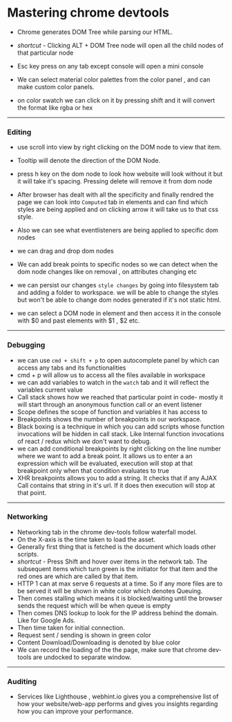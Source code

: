 
# Mastering chrome devtools

- Chrome generates DOM Tree while parsing our HTML.
- *shortcut* - Clicking ALT + DOM Tree node will open all the child nodes of that particular node
- Esc key press on any tab except console will open a mini console

- We can select material color palettes from the color panel , and can make custom color panels.
- on color swatch we can click on it by pressing shift and it will convert the format  like rgba or hex

---
### Editing

- use scroll into view by right clicking on the DOM node to view that item.
- Tooltip will denote the direction of the DOM Node.
- press h key on the dom node to look how website will look without it but it will take it's spacing. Pressing delete will remove it from dom node

- After browser has dealt with all the specificity and finally rendred the page we can look into `Computed` tab in elements and can find which styles are being applied and on clicking arrow it will take us to that css style.
- Also we can see what eventlisteners are being applied to specific dom nodes
- we can drag and drop dom nodes
- We can add break points to specific nodes so we can detect when the dom node changes like on removal , on attributes changing etc
- we can persist our changes `style changes` by going into filesystem tab and adding a folder to workspace. we will be able to change the styles but won't be able to change dom nodes generated if it's not static html.
- we can select a DOM node in element and then access it in the console with $0 and past elements with $1 , $2 etc.

---

### Debugging

- we can use `cmd + shift + p` to open autocomplete panel by which can access any tabs and its functionalities
- cmd + p will allow us to access all the files available in workspace
- we can add variables to watch in the `watch` tab and it will reflect the variables current value
- Call stack shows how we reached that particular point in code- mostly it will start through an anonymous function call or an event listener
- Scope defines the scope of function and variables it has access to
- Breakpoints shows the number of breakpoints in our workspace.
-  Black boxing is a technique in which you can add scripts whose function invocations will be hidden in call stack. Like Internal function invocations of react / redux which we don't want to debug.
- we can add conditional breakpoints by right clicking on the line number where we want to add a break point. It allows us to enter a an expression which will be evaluated, execution will stop at that breakpoint only when that condition evaluates to true 
- XHR breakpoints allows you to add a string. It checks that if any AJAX Call contains that string in it's url. If it does then execution will stop at that point.

---

### Networking

- Networking tab in the chrome dev-tools follow waterfall model. 
- On the X-axis is the time taken to load the asset.
- Generally first thing that is fetched is the document which loads other scripts.
-  *shortcut* - Press Shift and hover over items in the network tab. The subsequent items which turn green is the initiator for that item and the red ones are which are called by that item. 
- HTTP 1 can at max serve 6 requests at a time. So if any more files are to be served it will be shown in white color which denotes Queuing.
- Then comes stalling which means it is blocked/waiting until the browser sends the request which will be when queue is empty
- Then comes DNS lookup to look for the IP address behind the domain. Like for Google Ads.
- Then time taken for initial connection.
- Request sent / sending is shown in green color
- Content Download/Downloading is denoted by blue color
- We can record the loading of the the page, make sure that chrome dev-tools are undocked to separate window.
---

### Auditing

- Services like Lighthouse , webhint.io gives you a comprehensive list of how your website/web-app performs and gives you insights regarding how you can improve your performance.
<!--stackedit_data:
eyJoaXN0b3J5IjpbLTI0MTY3MjYxMCw0MTYwODM4NjUsLTYyMj
E2ODYzMSw0MTYwODM4NjUsMTAxOTkzODAwNSwxOTI1ODk5NDE2
LDEwMTk5MzgwMDUsLTEwMjg0NjAyNTksNzUyODM0NzU2LDU3Mj
A1NzY5MiwtMTU1MDQ4MDgwMSwxNTQzMTY0NTUxLDUxMTExMjE1
NiwxMzUzNjMwODk0LDY3ODIzMTY1NCw0NjgwNzQzNzYsLTI2Mz
kzMzQ5MSwtMTExOTY3NzA4NiwxNDk5NDAzNTY4LDE1OTk1MzUz
MDhdfQ==
-->